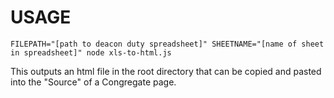 # USAGE

```FILEPATH="[path to deacon duty spreadsheet]" SHEETNAME="[name of sheet in spreadsheet]" node xls-to-html.js```

This outputs an html file in the root directory that can be copied and pasted into the "Source" of a Congregate page.